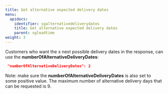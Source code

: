 ```yaml
---
title: Get alternative expected delivery dates
menu:
  apidocs:
    identifier: sgalternativedeliverydates
    title: Get alternative expected delivery dates
    parent: sgleadtime
weight: 3
---
```

Customers who want the x next possible delivery dates in the response, can use the **numberOfAlternativeDeliveryDates**:

```json
 "numberOfAlternativeDeliveryDates": 2
```

Note: make sure the **numberOfAlternativeDeliveryDates** is also set to some positive value. The maximum number of alternative delivery days that can be requested is 9.
